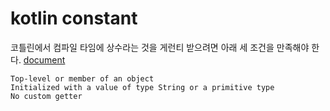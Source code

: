 # kotlin constant

코틀린에서 컴파일 타임에 상수라는 것을 게런티 받으려면 아래 세 조건을 만족해야 한다. [document](https://kotlinlang.org/docs/reference/properties.html#compile-time-constants)

```
Top-level or member of an object
Initialized with a value of type String or a primitive type
No custom getter
```
